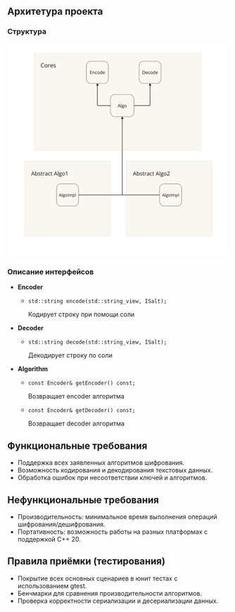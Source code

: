 ## Архитетура проекта

### Структура
  ![Структура](./image/structure.png?raw=true)
  
### Описание интерфейсов
- **Encoder**
    - ```std::string encode(std::string_view, ISalt);```
    
        Кодирует строку при помощи соли

- **Decoder**
    - ```std::string decode(std::string_view, ISalt);``` 
    
        Декодирует строку по соли

- **Algorithm**
    - ```const Encoder& getEncoder() const;```

        Возвращает encoder алгоритма

    - ```const Encoder& getDecoder() const;```

        Возвращает decoder алгоритма

## Функциональные требования
- Поддержка всех заявленных алгоритмов шифрования.
- Возможность кодирования и декодирования текстовых данных.
- Обработка ошибок при несоответствии ключей и алгоритмов.

## Нефункциональные требования
- Производительность: минимальное время выполнения операций шифрования/дешифрования.
- Портативность: возможность работы на разных платформах с поддержкой C++ 20.

## Правила приёмки (тестирования)
- Покрытие всех основных сценариев в юнит тестах с использованием gtest.
- Бенчмарки для сравнения производительности алгоритмов.
- Проверка корректности сериализации и десериализации данных.
